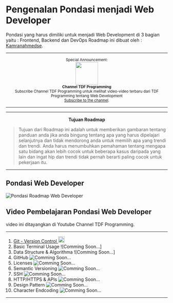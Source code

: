 # Pengenalan Pondasi menjadi Web Developer
Pondasi yang harus dimiliki untuk menjadi Web Development di 3 bagian yaitu : Frontend, Backend dan DevOps
Roadmap ini dibuat oleh : <a href="https://github.com/kamranahmedse">Kamranahmedse</a>.

***

<p align="center">
		<sup>Special Announcement:</sup>
		<br>
		<a href="https://www.youtube.com/c/TDFProgramming">
			<img width="70px" src="https://upload.wikimedia.org/wikipedia/commons/e/e1/YouTube_play_buttom_icon_%282013-2017%29.svg">
		</a>
		<br>
		<sub><b>Channel TDF Programming</b></sub>
		<br>
		<sub>Subscribe Channel TDF Programming untuk melihat video-video terbaru dari TDF Programming tentang Web Development<br><a href="https://www.youtube.com/c/TDFProgramming">Subscribe to the channel</a>.</sub>
</p>

***
***
<p align="center"><strong>Tujuan Roadmap</strong></p>

> Tujuan dari Roadmap ini adalah untuk memberikan gambaran tentang panduan anda jika anda bingung tentang apa yang harus dipelajari selanjutnya dan tidak mendorong anda untuk memilih apa yang trendi dan trendi. Anda harus menumbuhkan pemahaman tentang mengapa satu bidang akan lebih cocok untuk beberapa kasus daripada yang lain dan ingat hip dan trendi tidak pernah berarti paling cocok untuk pekerjaan itu.
***
## Pondasi Web Developer
![Pondasi Roadmap Web Developer](https://github.com/kamranahmedse/developer-roadmap/blob/master/img/intro.png)

## Video Pembelajaran Pondasi Web Developer
video ini ditayangkan di Youtube Channel TDF Programming.
***
1. <a href="https://www.youtube.com/c/TDFProgramming">Git - Version Control <img width="20px" src="https://lh3.googleusercontent.com/a-/AOh14Giuz9_HZDSXXlSWWGjNH09X4jckVFRF4Uzw13aj=s600-k-no-rp-mo"></a>
2. Basic Terminal Usage ![Comming Soon...]
3. Data Structure & Algorithma ![Comming Soon...]
4. GitHub ![Comming Soon...]()
5. Licenses ![Comming Soon...]()
6. Semantic Versioning ![Comming Soon...]()
7. SSH ![Comming Soon...]()
8. HTTP/HTTPS & APIs ![Comming Soon...]()
9. Design Pattern ![Comming Soon...]()
10. Character Endcoding ![Comming Soon...]()

***
